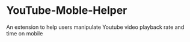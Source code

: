 # YouTube-Moble-Helper
An extension to help users manipulate Youtube video playback rate and time on mobile


